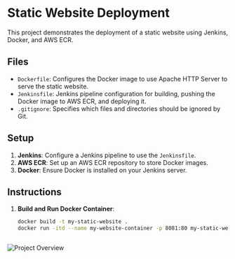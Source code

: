 # Static Website Deployment

This project demonstrates the deployment of a static website using Jenkins, Docker, and AWS ECR.

## Files

- `Dockerfile`: Configures the Docker image to use Apache HTTP Server to serve the static website.
- `Jenkinsfile`: Jenkins pipeline configuration for building, pushing the Docker image to AWS ECR, and deploying it.
- `.gitignore`: Specifies which files and directories should be ignored by Git.

## Setup

1. **Jenkins**: Configure a Jenkins pipeline to use the `Jenkinsfile`.
2. **AWS ECR**: Set up an AWS ECR repository to store Docker images.
3. **Docker**: Ensure Docker is installed on your Jenkins server.

## Instructions

1. **Build and Run Docker Container**:
   ```bash
   docker build -t my-static-website .
   docker run -itd --name my-website-container -p 8081:80 my-static-website



![Project Overview](./jenkins_web.png)

